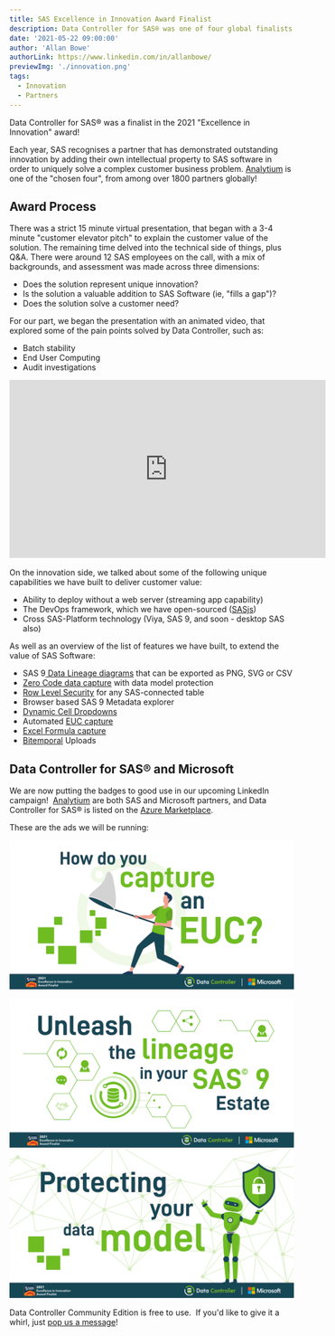 ```yaml
---
title: SAS Excellence in Innovation Award Finalist
description: Data Controller for SAS® was one of four global finalists in the 2021 Excellence in Innovation partner award!
date: '2021-05-22 09:00:00'
author: 'Allan Bowe'
authorLink: https://www.linkedin.com/in/allanbowe/
previewImg: './innovation.png'
tags:
  - Innovation
  - Partners
---
```


Data Controller for SAS® was a finalist in the 2021 "Excellence in Innovation" award!

Each year, SAS recognises a partner that has demonstrated outstanding innovation by adding their own intellectual property to SAS software in order to uniquely solve a complex customer business problem. [Analytium](https://sasapps.io) is one of the "chosen four", from among over 1800 partners globally!

## Award Process

There was a strict 15 minute virtual presentation, that began with a 3-4 minute "customer elevator pitch" to explain the customer value of the solution. The remaining time delved into the technical side of things, plus Q&amp;A. There were around 12 SAS employees on the call, with a mix of backgrounds, and assessment was made across three dimensions:

- Does the solution represent unique innovation?
- Is the solution a valuable addition to SAS Software (ie, "fills a gap")?
- Does the solution solve a customer need?

For our part, we began the presentation with an animated video, that explored some of the pain points solved by Data Controller, such as:

- Batch stability
- End User Computing
- Audit investigations

<iframe width="560" height="315" src="https://www.youtube-nocookie.com/embed/M8hafkS4zY4" title="YouTube video player" frameborder="0" allow="accelerometer; autoplay; clipboard-write; encrypted-media; gyroscope; picture-in-picture" allowfullscreen></iframe>

On the innovation side, we talked about some of the following unique capabilities we have built to deliver customer value:

- Ability to deploy without a web server (streaming app capability)
- The DevOps framework, which we have open-sourced ([SASjs](https://sasjs.io))
- Cross SAS-Platform technology (Viya, SAS 9, and soon - desktop SAS also)

As well as an overview of the list of features we have built, to extend the value of SAS Software:

- SAS 9[ Data Lineage diagrams](https://docs.datacontroller.io/videos/#data-lineage) that can be exported as PNG, SVG or CSV
- [Zero Code data capture](/5-zero-code-ways-to-import-excel-into-sas/) with data model protection
- [Row Level Security](/row-level-security/) for any SAS-connected table
- Browser based SAS 9 Metadata explorer
- [Dynamic Cell Dropdowns](https://docs.datacontroller.io/dynamic-cell-dropdown/)
- Automated [EUC capture](/euc-management-system/)
- [Excel Formula capture](https://docs.datacontroller.io/excel/)
- [Bitemporal](/bitemporal-historisation-and-the-sas-dds/) Uploads

## Data Controller for SAS® and Microsoft

We are now putting the badges to good use in our upcoming LinkedIn campaign!  [Analytium](https://sasapps.io) are both SAS and Microsoft partners, and Data Controller for SAS® is listed on the [Azure Marketplace](https://azuremarketplace.microsoft.com/en-us/marketplace/apps/analytiumltd1582389146376.datacontrollerforsas?tab=Overview).

These are the ads we will be running:

![](./capture_euc_sasaward_ms.png)

![](./lineage_sasaward_ms.png)
![](./model_sasaward_ms.png)

Data Controller Community Edition is free to use.  If you'd like to give it a whirl, just [pop us a message](/contact)!

